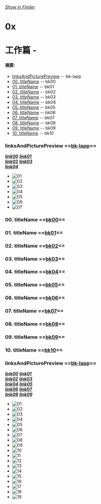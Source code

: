 *[Show in Finder](./)*

# 0x
# 工作篇 - 
#### 摘要:

* [linksAndPicturePreview](#lapp) -- <span id="bk-lapp"> bk-lapp </span>
* [00. titleName](#00) -- <span id="bk00"> bk00 </span> 
* [01. titleName](#01) -- <span id="bk01"> bk01 </span> 
* [02. titleName](#02) -- <span id="bk02"> bk02 </span> 
* [03. titleName](#03) -- <span id="bk03"> bk03 </span>
* [04. titleName](#04) -- <span id="bk04"> bk04 </span> 
* [05. titleName](#05) -- <span id="bk05"> bk05 </span>
* [06. titleName](#06) -- <span id="bk06"> bk06 </span> 
* [07. titleName](#07) -- <span id="bk07"> bk07 </span>
* [08. titleName](#08) -- <span id="bk08"> bk08 </span> 
* [09. titleName](#09) -- <span id="bk09"> bk09 </span>
* [10. titleName](#10) -- <span id="bk10"> bk10 </span> 

### <span id="lapp"> linksAndPicturePreview </span> ==[bk-lapp](#bk-lapp)==

***[link00]()***
***[link01]()***               
***[link02]()***
***[link03]()***                
***[link04]()***

* ![01](images/Snip2017X_1.png)  
* ![02](images/Snip2017X_2.png)  	
* ![03](images/Snip2017X_3.png)  
* ![04](images/Snip2017X_4.png)  
* ![05](images/Snip2017X_5.png)  
* ![06](images/Snip2017X_6.png)  
* ![07](images/Snip2017X_7.png)


### <span id="00"> 00. titleName </span> ==[bk00](#bk00)==

### <span id="01"> 01. titleName </span> ==[bk01](#bk01)==

### <span id="02"> 02. titleName </span> ==[bk02](#bk02)==

### <span id="03"> 03. titleName </span> ==[bk03](#bk03)==

### <span id="04"> 04. titleName </span> ==[bk04](#bk04)==

### <span id="05"> 05. titleName </span> ==[bk05](#bk05)==

### <span id="06"> 06. titleName </span> ==[bk06](#bk06)==

### <span id="07"> 07. titleName </span> ==[bk07](#bk07)==

### <span id="08"> 08. titleName </span> ==[bk08](#bk08)==

### <span id="09"> 09. titleName </span> ==[bk09](#bk09)==

### <span id="10"> 10. titleName </span> ==[bk10](#bk10)==

### <span id="lapp"> linksAndPicturePreview </span> ==[bk-lapp](#bk-lapp)==

***[link00]()***
***[link01]()***               
***[link02]()***
***[link03]()***                
***[link04]()***
***[link05]()***                
***[link06]()***
***[link07]()***                
***[link08]()***
***[link09]()***

* ![01](images/Snip2017X_1.png)  
* ![02](images/Snip2017X_2.png)  	
* ![03](images/Snip2017X_3.png)  
* ![04](images/Snip2017X_4.png)  
* ![05](images/Snip2017X_5.png)  
* ![06](images/Snip2017X_6.png)  
* ![07](images/Snip2017X_7.png)  
* ![08](images/Snip2017X_8.png)
* ![09](images/Snip2017X_9.png)
* ![10](images/Snip2017X_10.png)
* ![11](images/Snip2017X_11.png)  
* ![12](images/Snip2017X_12.png)  	
* ![13](images/Snip2017X_13.png)  
* ![14](images/Snip2017X_14.png)  
* ![15](images/Snip2017X_15.png)  
* ![16](images/Snip2017X_16.png)  
* ![17](images/Snip2017X_17.png)  
* ![18](images/Snip2017X_18.png)
* ![19](images/Snip2017X_19.png)


